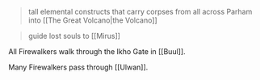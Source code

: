 > tall elemental constructs that carry corpses from all across Parham into [[The Great Volcano|the Volcano]]

> guide lost souls to [[Mirus]]

All Firewalkers walk through the Ikho Gate in [[Buul]].

Many Firewalkers pass through [[Ulwan]].